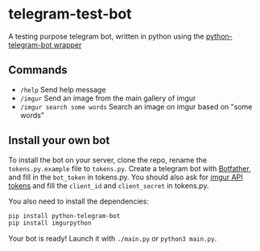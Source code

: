 # telegram-test-bot
A testing purpose telegram bot, written in python using the [python-telegram-bot wrapper](https://pypi.python.org/pypi/python-telegram-bot)

## Commands

* `/help` Send help message
* `/imgur` Send an image from the main gallery of imgur
* `/imgur search some words` Search an image on imgur based on "some words"

## Install your own bot

To install the bot on your server, clone the repo, rename the `tokens.py.example` file to `tokens.py`. Create a telegram bot with [Botfather](https://telegram.me/botfather), and fill in the `bot_token` in tokens.py. You should also ask for [imgur API tokens](https://api.imgur.com/oauth2/addclient) and fill the `client_id` and `client_secret` in tokens.py. 

You also need to install the dependencies: 
```bash
pip install python-telegram-bot
pip install imgurpython
```

Your bot is ready! Launch it with `./main.py` or `python3 main.py`.
